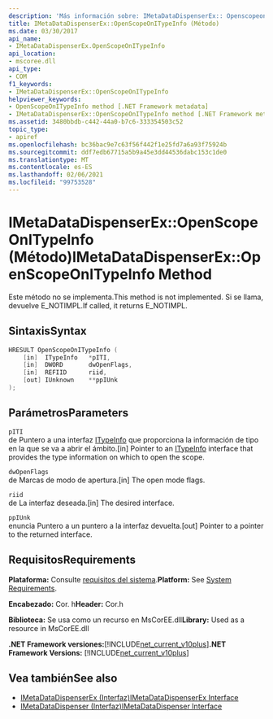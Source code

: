 ```yaml
---
description: 'Más información sobre: IMetaDataDispenserEx:: Openscopeonitypeinfo ((método)'
title: IMetaDataDispenserEx::OpenScopeOnITypeInfo (Método)
ms.date: 03/30/2017
api_name:
- IMetaDataDispenserEx.OpenScopeOnITypeInfo
api_location:
- mscoree.dll
api_type:
- COM
f1_keywords:
- IMetaDataDispenserEx::OpenScopeOnITypeInfo
helpviewer_keywords:
- OpenScopeOnITypeInfo method [.NET Framework metadata]
- IMetaDataDispenserEx::OpenScopeOnITypeInfo method [.NET Framework metadata]
ms.assetid: 3480bbdb-c442-44a0-b7c6-333354503c52
topic_type:
- apiref
ms.openlocfilehash: bc36bac9e7c63f56f442f1e25fd7a6a93f75924b
ms.sourcegitcommit: ddf7edb67715a5b9a45e3dd44536dabc153c1de0
ms.translationtype: MT
ms.contentlocale: es-ES
ms.lasthandoff: 02/06/2021
ms.locfileid: "99753528"
---
```

# <a name="imetadatadispenserexopenscopeonitypeinfo-method"></a><span data-ttu-id="f377a-103">IMetaDataDispenserEx::OpenScopeOnITypeInfo (Método)</span><span class="sxs-lookup"><span data-stu-id="f377a-103">IMetaDataDispenserEx::OpenScopeOnITypeInfo Method</span></span>

<span data-ttu-id="f377a-104">Este método no se implementa.</span><span class="sxs-lookup"><span data-stu-id="f377a-104">This method is not implemented.</span></span> <span data-ttu-id="f377a-105">Si se llama, devuelve E_NOTIMPL.</span><span class="sxs-lookup"><span data-stu-id="f377a-105">If called, it returns E_NOTIMPL.</span></span>  
  
## <a name="syntax"></a><span data-ttu-id="f377a-106">Sintaxis</span><span class="sxs-lookup"><span data-stu-id="f377a-106">Syntax</span></span>  
  
```cpp  
HRESULT OpenScopeOnITypeInfo (  
    [in]  ITypeInfo   *pITI,  
    [in]  DWORD       dwOpenFlags,  
    [in]  REFIID      riid,  
    [out] IUnknown    **ppIUnk  
);  
```  
  
## <a name="parameters"></a><span data-ttu-id="f377a-107">Parámetros</span><span class="sxs-lookup"><span data-stu-id="f377a-107">Parameters</span></span>  

 `pITI`  
 <span data-ttu-id="f377a-108">de Puntero a una interfaz [ITypeInfo](/previous-versions/windows/desktop/api/oaidl/nn-oaidl-itypeinfo) que proporciona la información de tipo en la que se va a abrir el ámbito.</span><span class="sxs-lookup"><span data-stu-id="f377a-108">[in] Pointer to an [ITypeInfo](/previous-versions/windows/desktop/api/oaidl/nn-oaidl-itypeinfo) interface that provides the type information on which to open the scope.</span></span>  
  
 `dwOpenFlags`  
 <span data-ttu-id="f377a-109">de Marcas de modo de apertura.</span><span class="sxs-lookup"><span data-stu-id="f377a-109">[in] The open mode flags.</span></span>  
  
 `riid`  
 <span data-ttu-id="f377a-110">de La interfaz deseada.</span><span class="sxs-lookup"><span data-stu-id="f377a-110">[in] The desired interface.</span></span>  
  
 `ppIUnk`  
 <span data-ttu-id="f377a-111">enuncia Puntero a un puntero a la interfaz devuelta.</span><span class="sxs-lookup"><span data-stu-id="f377a-111">[out] Pointer to a pointer to the returned interface.</span></span>  
  
## <a name="requirements"></a><span data-ttu-id="f377a-112">Requisitos</span><span class="sxs-lookup"><span data-stu-id="f377a-112">Requirements</span></span>  

 <span data-ttu-id="f377a-113">**Plataforma:** Consulte [requisitos del sistema](../../get-started/system-requirements.md).</span><span class="sxs-lookup"><span data-stu-id="f377a-113">**Platform:** See [System Requirements](../../get-started/system-requirements.md).</span></span>  
  
 <span data-ttu-id="f377a-114">**Encabezado:** Cor. h</span><span class="sxs-lookup"><span data-stu-id="f377a-114">**Header:** Cor.h</span></span>  
  
 <span data-ttu-id="f377a-115">**Biblioteca:** Se usa como un recurso en MsCorEE.dll</span><span class="sxs-lookup"><span data-stu-id="f377a-115">**Library:** Used as a resource in MsCorEE.dll</span></span>  
  
 <span data-ttu-id="f377a-116">**.NET Framework versiones:**[!INCLUDE[net_current_v10plus](../../../../includes/net-current-v10plus-md.md)]</span><span class="sxs-lookup"><span data-stu-id="f377a-116">**.NET Framework Versions:** [!INCLUDE[net_current_v10plus](../../../../includes/net-current-v10plus-md.md)]</span></span>  
  
## <a name="see-also"></a><span data-ttu-id="f377a-117">Vea también</span><span class="sxs-lookup"><span data-stu-id="f377a-117">See also</span></span>

- [<span data-ttu-id="f377a-118">IMetaDataDispenserEx (Interfaz)</span><span class="sxs-lookup"><span data-stu-id="f377a-118">IMetaDataDispenserEx Interface</span></span>](imetadatadispenserex-interface.md)
- [<span data-ttu-id="f377a-119">IMetaDataDispenser (Interfaz)</span><span class="sxs-lookup"><span data-stu-id="f377a-119">IMetaDataDispenser Interface</span></span>](imetadatadispenser-interface.md)
